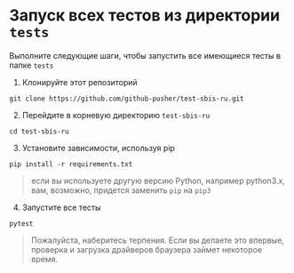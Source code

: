 # Запуск всех тестов из директории `tests`

Выполните следующие шаги, чтобы запустить все имеющиеся тесты в папке `tests`

1. Клонируйте этот репозиторий

```
git clone https://github.com/github-pusher/test-sbis-ru.git
```

2. Перейдите в корневую директорию `test-sbis-ru`

```
cd test-sbis-ru
```

3. Установите зависимости, используя pip

```
pip install -r requirements.txt
```
> если вы используете другую версию Python, например python3.x, вам, возможно, придется заменить `pip` на `pip3`

4. Запустите все тесты

```
pytest
```

> Пожалуйста, наберитесь терпения. Если вы делаете это впервые, проверка и загрузка драйверов браузера займет некоторое время.